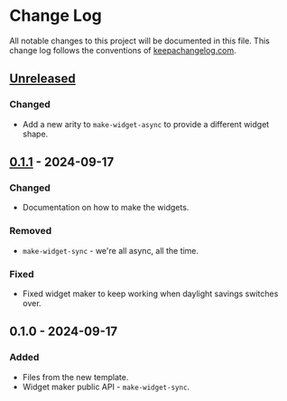 # Change Log
All notable changes to this project will be documented in this file. This change log follows the conventions of [keepachangelog.com](http://keepachangelog.com/).

## [Unreleased]
### Changed
- Add a new arity to `make-widget-async` to provide a different widget shape.

## [0.1.1] - 2024-09-17
### Changed
- Documentation on how to make the widgets.

### Removed
- `make-widget-sync` - we're all async, all the time.

### Fixed
- Fixed widget maker to keep working when daylight savings switches over.

## 0.1.0 - 2024-09-17
### Added
- Files from the new template.
- Widget maker public API - `make-widget-sync`.

[Unreleased]: https://sourcehost.site/your-name/turtle-graphics/compare/0.1.1...HEAD
[0.1.1]: https://sourcehost.site/your-name/turtle-graphics/compare/0.1.0...0.1.1
